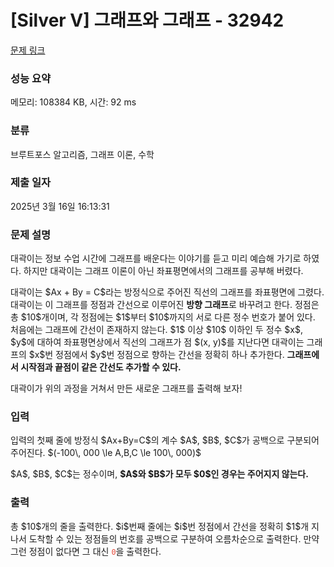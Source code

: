 # [Silver V] 그래프와 그래프 - 32942 

[문제 링크](https://www.acmicpc.net/problem/32942) 

### 성능 요약

메모리: 108384 KB, 시간: 92 ms

### 분류

브루트포스 알고리즘, 그래프 이론, 수학

### 제출 일자

2025년 3월 16일 16:13:31

### 문제 설명

<p>대곽이는 정보 수업 시간에 그래프를 배운다는 이야기를 듣고 미리 예습해 가기로 하였다. 하지만 대곽이는 그래프 이론이 아닌 좌표평면에서의 그래프를 공부해 버렸다.</p>

<p>대곽이는 $Ax + By = C$라는 방정식으로 주어진 직선의 그래프를 좌표평면에 그렸다. 대곽이는 이 그래프를 정점과 간선으로 이루어진 <strong>방향 그래프</strong>로 바꾸려고 한다. 정점은 총 $10$개이며, 각 정점에는 $1$부터 $10$까지의 서로 다른 정수 번호가 붙어 있다. 처음에는 그래프에 간선이 존재하지 않는다. $1$ 이상 $10$ 이하인 두 정수 $x$, $y$에 대하여 좌표평면상에서 직선의 그래프가 점 $(x, y)$를 지난다면 대곽이는 그래프의 $x$번 정점에서 $y$번 정점으로 향하는 간선을 정확히 하나 추가한다. <strong>그래프에서 시작점과 끝점이 같은 간선도 추가할 수 있다.</strong></p>

<p>대곽이가 위의 과정을 거쳐서 만든 새로운 그래프를 출력해 보자!</p>

### 입력 

 <p>입력의 첫째 줄에 방정식 $Ax+By=C$의 계수 $A$, $B$, $C$가 공백으로 구분되어 주어진다. $(-100\, 000 \le A,B,C \le 100\, 000)$</p>

<p>$A$, $B$, $C$는 정수이며, <strong>$A$와 $B$가 모두 $0$인 경우는 주어지지 않는다.</strong></p>

### 출력 

 <p>총 $10$개의 줄을 출력한다. $i$번째 줄에는 $i$번 정점에서 간선을 정확히 $1$개 지나서 도착할 수 있는 정점들의 번호를 공백으로 구분하여 오름차순으로 출력한다. 만약 그런 정점이 없다면 그 대신 <span style="color:#e74c3c;"><code>0</code></span>을 출력한다.</p>

